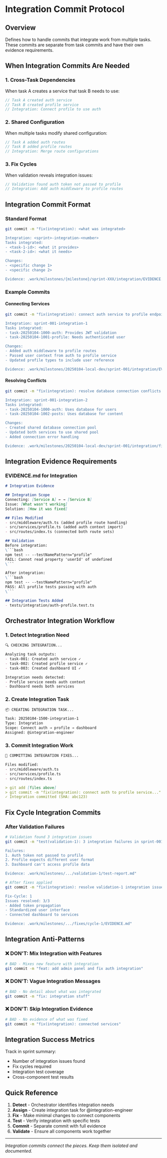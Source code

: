 # Integration Commit Protocol

## Overview
Defines how to handle commits that integrate work from multiple tasks. These commits are separate from task commits and have their own evidence requirements.

## When Integration Commits Are Needed

### 1. Cross-Task Dependencies
When task A creates a service that task B needs to use:
```javascript
// Task A created auth service
// Task B created profile service
// Integration: Connect profile to use auth
```

### 2. Shared Configuration
When multiple tasks modify shared configuration:
```javascript
// Task A added auth routes
// Task B added profile routes
// Integration: Merge route configurations
```

### 3. Fix Cycles
When validation reveals integration issues:
```javascript
// Validation found auth token not passed to profile
// Integration: Add auth middleware to profile routes
```

## Integration Commit Format

### Standard Format
```bash
git commit -m "fix(integration): <what was integrated>

Integration: <sprint>-integration-<number>
Tasks integrated:
- <task-1-id>: <what it provides>
- <task-2-id>: <what it needs>

Changes:
- <specific change 1>
- <specific change 2>

Evidence: .work/milestones/{milestone}/sprint-XXX/integration/EVIDENCE.md"
```

### Example Commits

#### Connecting Services
```bash
git commit -m "fix(integration): connect auth service to profile endpoints

Integration: sprint-001-integration-1
Tasks integrated:
- task-20250104-1000-auth: Provides JWT validation
- task-20250104-1001-profile: Needs authenticated user

Changes:
- Added auth middleware to profile routes
- Passed user context from auth to profile service
- Updated profile types to include user reference

Evidence: .work/milestones/20250104-local-dev/sprint-001/integration/EVIDENCE.md"
```

#### Resolving Conflicts
```bash
git commit -m "fix(integration): resolve database connection conflicts

Integration: sprint-001-integration-2
Tasks integrated:
- task-20250104-1000-auth: Uses database for users
- task-20250104-1002-posts: Uses database for content

Changes:
- Created shared database connection pool
- Updated both services to use shared pool
- Added connection error handling

Evidence: .work/milestones/20250104-local-dev/sprint-001/integration/fix-1.md"
```

## Integration Evidence Requirements

### EVIDENCE.md for Integration
```markdown
# Integration Evidence

## Integration Scope
Connecting: [Service A] ← → [Service B]
Issue: [What wasn't working]
Solution: [How it was fixed]

## Files Modified
- src/middleware/auth.ts (added profile route handling)
- src/services/profile.ts (added auth context import)
- src/routes/index.ts (connected both route sets)

## Validation
Before integration:
\```bash
npm test -- --testNamePattern="profile"
FAIL: Cannot read property 'userId' of undefined
\```

After integration:
\```bash
npm test -- --testNamePattern="profile"
PASS: All profile tests passing with auth
\```

## Integration Tests Added
- tests/integration/auth-profile.test.ts
```

## Orchestrator Integration Workflow

### 1. Detect Integration Need
```markdown
🔍 CHECKING INTEGRATION...

Analyzing task outputs:
- task-001: Created auth service ✓
- task-002: Created profile service ✓
- task-003: Created dashboard UI ✓

Integration needs detected:
- Profile service needs auth context
- Dashboard needs both services
```

### 2. Create Integration Task
```markdown
📦 CREATING INTEGRATION TASK...

Task: 20250104-1500-integration-1
Type: Integration
Scope: Connect auth → profile → dashboard
Assigned: @integration-engineer
```

### 3. Commit Integration Work
```markdown
🔧 COMMITTING INTEGRATION FIXES...

Files modified:
- src/middleware/auth.ts
- src/services/profile.ts
- src/routes/index.ts

> git add [files above]
> git commit -m "fix(integration): connect auth to profile service..."
✓ Integration committed (SHA: abc123)
```

## Fix Cycle Integration Commits

### After Validation Failures
```bash
# Validation found 3 integration issues
git commit -m "test(validation-1): 3 integration failures in sprint-001

Failures:
1. Auth token not passed to profile
2. Profile expects different user format
3. Dashboard can't access profile data

Evidence: .work/milestones/.../validation-1/test-report.md"

# After fixes applied
git commit -m "fix(integration): resolve validation-1 integration issues

Fix-Cycle: 1
Issues resolved: 3/3
- Added token propagation
- Standardized user interface
- Connected dashboard to services

Evidence: .work/milestones/.../fixes/cycle-1/EVIDENCE.md"
```

## Integration Anti-Patterns

### ❌ DON'T: Mix Integration with Features
```bash
# BAD - Mixes new feature with integration
git commit -m "feat: add admin panel and fix auth integration"
```

### ❌ DON'T: Vague Integration Messages
```bash
# BAD - No detail about what was integrated
git commit -m "fix: integration stuff"
```

### ❌ DON'T: Skip Integration Evidence
```bash
# BAD - No evidence of what was fixed
git commit -m "fix(integration): connected services"
```

## Integration Success Metrics

Track in sprint summary:
- Number of integration issues found
- Fix cycles required
- Integration test coverage
- Cross-component test results

## Quick Reference

1. **Detect** - Orchestrator identifies integration needs
2. **Assign** - Create integration task for @integration-engineer
3. **Fix** - Make minimal changes to connect components
4. **Test** - Verify integration with specific tests
5. **Commit** - Separate commit with full evidence
6. **Validate** - Ensure all components work together

---
*Integration commits connect the pieces. Keep them isolated and documented.*